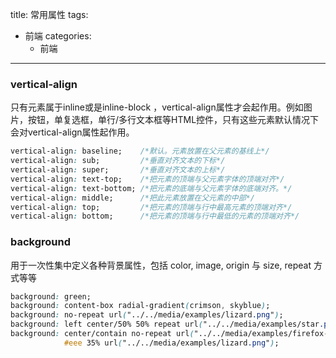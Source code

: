 title: 常用属性
tags:
  - 前端
categories:
	- 前端
---
### vertical-align
只有元素属于inline或是inline-block ，vertical-align属性才会起作用。例如图片，按钮，单复选框，单行/多行文本框等HTML控件，只有这些元素默认情况下会对vertical-align属性起作用。

```CSS
vertical-align: baseline;    /*默认。元素放置在父元素的基线上*/
vertical-align: sub;         /*垂直对齐文本的下标*/
vertical-align: super;       /*垂直对齐文本的上标*/
vertical-align: text-top;    /*把元素的顶端与父元素字体的顶端对齐*/
vertical-align: text-bottom; /*把元素的底端与父元素字体的底端对齐。*/
vertical-align: middle;      /*把此元素放置在父元素的中部*/
vertical-align: top;         /*把元素的顶端与行中最高元素的顶端对齐*/
vertical-align: bottom;      /*把元素的顶端与行中最低的元素的顶端对齐*/
```
### background
用于一次性集中定义各种背景属性，包括 color, image, origin 与 size, repeat 方式等等

```CSS
background: green;
background: content-box radial-gradient(crimson, skyblue);
background: no-repeat url("../../media/examples/lizard.png");
background: left center/50% 50% repeat url("../../media/examples/star.png");
background: center/contain no-repeat url("../../media/examples/firefox-logo.svg"),
            #eee 35% url("../../media/examples/lizard.png");
```
